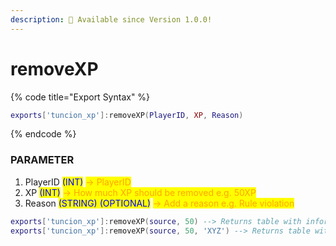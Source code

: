 ```yaml
---
description: 🔧 Available since Version 1.0.0!
---
```


# removeXP

{% code title="Export Syntax" %}
```lua
exports['tuncion_xp']:removeXP(PlayerID, XP, Reason)
```
{% endcode %}

### PARAMETER

1. PlayerID <mark style="color:blue;">(INT)</mark> <mark style="color:orange;">-> PlayerID</mark>
2. XP <mark style="color:blue;">(INT)</mark> <mark style="color:orange;">-> How much XP should be removed e.g. 50XP</mark>
3. Reason <mark style="color:blue;">(STRING) (OPTIONAL)</mark> <mark style="color:orange;">-> Add a reason e.g. Rule violation</mark>

```lua
exports['tuncion_xp']:removeXP(source, 50) --> Returns table with information
exports['tuncion_xp']:removeXP(source, 50, 'XYZ') --> Returns table with information
```
